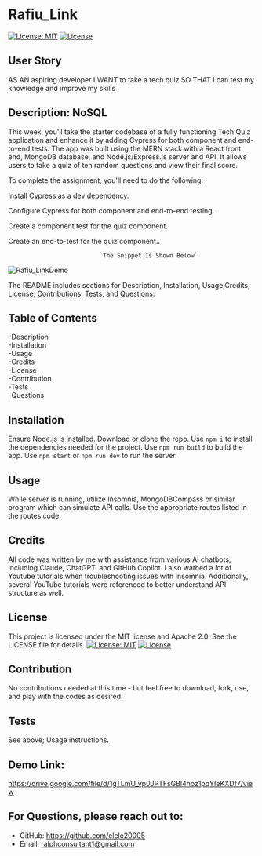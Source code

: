 # Rafiu_Link
[![License: MIT](https://img.shields.io/badge/License-MIT-yellow.svg)](https://opensource.org/licenses/MIT) 
[![License](https://img.shields.io/badge/License-Apache_2.0-blue.svg)](https://opensource.org/licenses/Apache-2.0) 

## User Story

AS AN aspiring developer
I WANT to take a tech quiz
SO THAT I can test my knowledge and improve my skills

## Description: NoSQL
This week, you'll take the starter codebase of a fully functioning Tech Quiz application and enhance it by adding Cypress for both component and end-to-end tests. The app was built using the MERN stack with a React front end, MongoDB database, and Node.js/Express.js server and API. It allows users to take a quiz of ten random questions and view their final score.

To complete the assignment, you'll need to do the following:

Install Cypress as a dev dependency.

Configure Cypress for both component and end-to-end testing.

Create a component test for the quiz component.

Create an end-to-test for the quiz component..


                              `The Snippet Is Shown Below`
![Rafiu_LinkDemo](https://github.com/user-attachments/assets/ae421439-2e8c-4391-b1e8-2dc64f2808ad)






The README includes sections for Description, Installation, Usage,Credits, License, Contributions, Tests, and Questions.   


## Table of Contents

-Description     
-Installation      
-Usage     
-Credits    
-License         
-Contribution       
-Tests         
-Questions

## Installation
Ensure Node.js is installed. Download or clone the repo. Use `npm i` to install the dependencies needed for the project. Use `npm run build` to build the app. Use `npm start` or `npm run dev` to run the server.
 
## Usage
While server is running, utilize Insomnia, MongoDBCompass or similar program which can simulate API calls. Use the appropriate routes listed in the routes code.

## Credits
All code was written by me with assistance from various AI chatbots, including Claude, ChatGPT, and GitHub Copilot. I also wathed a lot of Youtube tutorials when troubleshooting issues with Insomnia. Additionally, several YouTube tutorials were referenced to better understand API structure as well. 

## License
This project is licensed under the MIT license and Apache 2.0. See the LICENSE file for details.
[![License: MIT](https://img.shields.io/badge/License-MIT-yellow.svg)](https://opensource.org/licenses/MIT)
[![License](https://img.shields.io/badge/License-Apache_2.0-blue.svg)](https://opensource.org/licenses/Apache-2.0)

## Contribution
No contributions needed at this time - but feel free to download, fork, use, and play with the codes as desired.

## Tests
See above; Usage instructions.

## Demo Link: 
[https://drive.google.com/file/d/1gTLmU_vp0JPTFsGBl4hoz1pqYIeKXDf7/view ](https://drive.google.com/file/d/1oeolqKGLFve3WOQd89syCsYKdFXQIlf4/view?usp=sharing)

## For Questions, please reach out to:
 
- GitHub: https://github.com/elele20005
- Email: ralphconsultant1@gmail.com 
